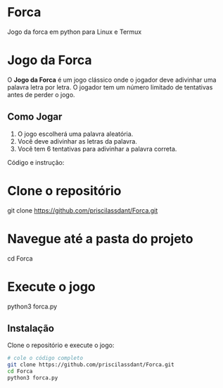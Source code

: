 # Forca
Jogo da forca em python para Linux e Termux

# Jogo da Forca

O **Jogo da Forca** é um jogo clássico onde o jogador deve adivinhar uma palavra letra por letra. O jogador tem um número limitado de tentativas antes de perder o jogo.

## Como Jogar

1. O jogo escolherá uma palavra aleatória.
2. Você deve adivinhar as letras da palavra.
3. Você tem 6 tentativas para adivinhar a palavra correta.

Código e instrução:

# Clone o repositório
git clone https://github.com/priscilassdant/Forca.git

# Navegue até a pasta do projeto
cd Forca

# Execute o jogo
python3 forca.py

## Instalação

Clone o repositório e execute o jogo:

```bash
# cole o código completo
git clone https://github.com/priscilassdant/Forca.git
cd Forca
python3 forca.py
